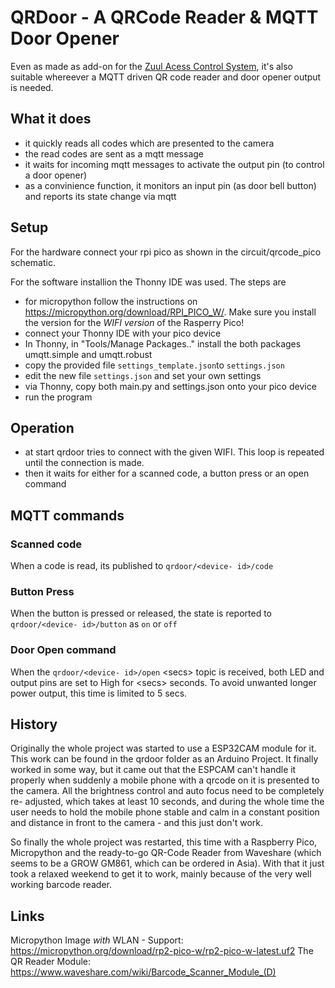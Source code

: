 # QRDoor - A QRCode Reader & MQTT Door Opener

Even as made as add-on for the [Zuul Acess Control System](https://github.com/stko/zuul-ac), it's also suitable whereever a MQTT driven QR code reader and door opener output is needed.

## What it does
* it quickly reads all codes which are presented to the camera
* the read codes are sent as a mqtt message
* it waits for incoming mqtt messages to activate the output pin (to control a door opener)
* as a convinience function, it monitors an input pin (as door bell button) and reports its state change via mqtt

## Setup
For the hardware connect your rpi pico as shown in the circuit/qrcode_pico schematic.

For the software installion the Thonny IDE was used. The steps are
* for micropython follow the instructions on https://micropython.org/download/RPI_PICO_W/. Make sure you install the version for the *WIFI version* of the Rasperry Pico!
* connect your Thonny IDE with your pico device
* In Thonny, in "Tools/Manage Packages.." install the both packages umqtt.simple and umqtt.robust
* copy the provided file `settings_template.json`to `settings.json`
* edit the new file `settings.json` and set your own settings
* via Thonny, copy both main.py and settings.json onto your pico device
* run the program

## Operation
* at start qrdoor tries to connect with the given WIFI. This loop is repeated until the connection is made.
* then it waits for either for a scanned code, a button press or an open command

## MQTT commands
### Scanned code
When a code is read, its published to `qrdoor/<device- id>/code`
  
### Button Press
When the button is pressed or released, the state is reported to `qrdoor/<device- id>/button` as `on` or `off`

### Door Open command
When the `qrdoor/<device- id>/open` \<secs\> topic is received, both LED and output pins are set to High for \<secs\> seconds. To avoid unwanted longer power output, this time is limited to 5 secs.



## History
Originally the whole project was started to use a ESP32CAM module for it. This work can be found in the qrdoor folder as an Arduino Project. It finally worked in some way, but it came out that the ESPCAM can't handle it properly when suddenly a mobile phone with a qrcode on it is presented to the camera. All the brightness control and auto focus need to be completely re- adjusted, which takes at least 10 seconds, and during the whole time the user needs to hold the mobile phone stable and calm in a constant position and distance in front to the camera - and this just don't work.

So finally the whole project was restarted, this time with a Raspberry Pico, Micropython and the ready-to-go QR-Code Reader from Waveshare (which seems to be a GROW GM861, which can be ordered in Asia). With that it just took a relaxed weekend to get it to work, mainly because of the very well working barcode reader.


## Links

Micropython Image *with* WLAN - Support:  https://micropython.org/download/rp2-pico-w/rp2-pico-w-latest.uf2
The QR Reader Module: https://www.waveshare.com/wiki/Barcode_Scanner_Module_(D)